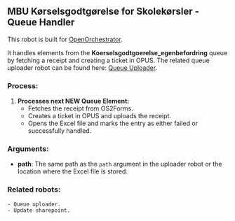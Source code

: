 ## MBU Kørselsgodtgørelse for Skolekørsler - Queue Handler

This robot is built for [OpenOrchestrator](https://github.com/itk-dev-rpa/OpenOrchestrator).

It handles elements from the **Koerselsgodtgoerelse_egenbefordring** queue by fetching a receipt and creating a ticket in OPUS. The related queue uploader robot can be found here: [Queue Uploader](https://github.com/AAK-MBU/MBU_Koerselsgodtgoerelse_Skolekoersler_Queue_Uploader).

### Process:

1. **Processes next NEW Queue Element:**
    - Fetches the receipt from OS2Forms.
    - Creates a ticket in OPUS and uploads the receipt.
    - Opens the Excel file and marks the entry as either failed or successfully handled.

### Arguments:

- **path**: The same path as the `path` argument in the uploader robot or the location where the Excel file is stored.

### Related robots:
    - Queue uploader.
    - Update sharepoint.